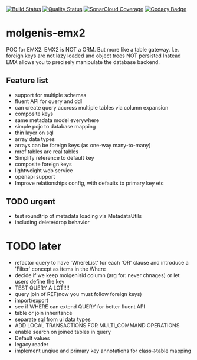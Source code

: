 [![Build Status](https://travis-ci.org/mswertz/molgenis-emx2.svg?branch=master)](https://travis-ci.org/mswertz/molgenis-emx2)
[![Quality Status](https://sonarcloud.io/api/project_badges/measure?project=mswertz_molgenis-emx2&metric=alert_status)](https://sonarcloud.io/dashboard?id=mswertz_molgenis-emx2)
[![SonarCloud Coverage](https://sonarcloud.io/api/project_badges/measure?project=mswertz_molgenis-emx2&metric=coverage)](https://sonarcloud.io/component_measures/metric/coverage/list?id=mswertz_molgenis-emx2)
 [![Codacy Badge](https://api.codacy.com/project/badge/Grade/60fe6711865b4357ba7f5c792787b1b2)](https://app.codacy.com/app/mswertz/molgenis-emx2?utm_source=github.com&utm_medium=referral&utm_content=mswertz/molgenis-emx2&utm_campaign=Badge_Grade_Dashboard)

# molgenis-emx2
POC for EMX2.
EMX2 is NOT a ORM. But more like a table gateway.
I.e. foreign keys are not lazy loaded and object trees NOT persisted
Instead EMX allows you to precisely manipulate the database backend.

## Feature list
*  support for multiple schemas
*  fluent API for query and ddl
*  can create query accross multiple tables via column expansion
*  composite keys
*  same metadata model everywhere
*  simple pojo to database mapping
*  thin layer on sql
*  array data types
*  arrays can be foreign keys (as one-way many-to-many)
*  mref tables are real tables
*  Simplify reference to default key
*  composite foreign keys
*  lightweight web service
*  openapi support
*  Improve relationships config, with defaults to primary key etc

## TODO urgent

*  test roundtrip of metadata loading via MetadataUtils
*  including delete/drop behavior 

# TODO later
*  refactor query to have 'WhereList' for each 'OR' clause and introduce a 'Filter' concept as items in the Where
*  decide if we keep molgenisid column (arg for: never chnages) or let users define the key
*  TEST QUERY A LOT!!!!
*  query join of REF(now you must follow foreign keys)
*  import/export
*  see if WHERE can extend QUERY for better fluent API
*  table or join inheritance
*  separate sql from ui data types
*  ADD LOCAL TRANSACTIONS FOR MULTI_COMMAND OPERATIONS
*  enable search on joined tables in query
*  Default values
*  legacy reader
*  implement unqiue and primary key annotations for class->table mapping

